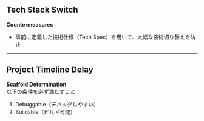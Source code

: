 ## Tech Stack Switch
**Countermeasures**  
- 事前に定義した技術仕様（Tech Spec）を用いて、大幅な技術切り替えを防止

---

## Project Timeline Delay
**Scaffold Determination**  
以下の条件を必ず満たすこと：  
1. Debuggable（デバッグしやすい）  
2. Buildable（ビルド可能）
